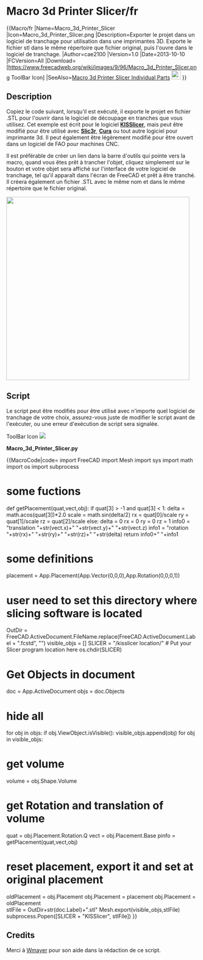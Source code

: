 # Macro 3d Printer Slicer/fr
 {{Macro/fr
|Name=Macro_3d_Printer_Slicer
|Icon=Macro_3d_Printer_Slicer.png
|Description=Exporter le projet dans un logiciel de tranchage pour utilisation dans une imprimantes 3D. Exporte le fichier stl dans le même répertoire que fichier original, puis l'ouvre dans le logiciel de tranchage.
|Author=cae2100
|Version=1.0
|Date=2013-10-10
|FCVersion=All
|Download=[https://www.freecadweb.org/wiki/images/9/96/Macro_3d_Printer_Slicer.png ToolBar Icon]
|SeeAlso=[Macro 3d Printer Slicer Individual Parts](Macro_3d_Printer_Slicer_Individual_Parts/fr.md) <img src="images/Macro_3d_Printer_Slicer_Individual_Parts.svg" width=24px>
}}

## Description

Copiez le code suivant, lorsqu\'il est exécuté, il exporte le projet en fichier .STL pour l\'ouvrir dans le logiciel de découpage en tranches que vous utilisez. Cet exemple est écrit pour le logiciel **[KISSlicer](http://kisslicer.com/)**, mais peut être modifié pour être utilisé avec **[Slic3r](http://slic3r.org/)**, **[Cura](http://wiki.ultimaker.com/Cura)** ou tout autre logiciel pour imprimante 3d. Il peut également être légèrement modifié pour être ouvert dans un logiciel de FAO pour machines CNC.

Il est préférable de créer un lien dans la barre d\'outils qui pointe vers la macro, quand vous êtes prêt à trancher l\'objet, cliquez simplement sur le bouton et votre objet sera affiché sur l\'interface de votre logiciel de tranchage, tel qu\'il apparaît dans l\'écran de FreeCAD et prêt à être tranché. Il créera également un fichier .STL avec le même nom et dans le même répertoire que le fichier original.

<img alt="" src=images/Macro_3d_Printer_Slicer_00.png  style="width:480px;">

## Script

Le script peut être modifiés pour être utilisé avec n\'importe quel logiciel de tranchage de votre choix, assurez-vous juste de modifier le script avant de l\'exécuter, ou une erreur d\'exécution de script sera signalée.

ToolBar Icon ![](images/Macro_3d_Printer_Slicer.png )

**Macro\_3d\_Printer\_Slicer.py**


{{MacroCode|code=
import FreeCAD
import Mesh
import sys
import math
import os
import subprocess
# some fuctions
def getPlacement(quat,vect,obj):
  if quat[3] > -1  and quat[3] < 1:
    delta = math.acos(quat[3])*2.0
    scale = math.sin(delta/2)
    rx = quat[0]/scale
    ry = quat[1]/scale
    rz = quat[2]/scale
  else:
    delta = 0
    rx = 0
    ry = 0
    rz = 1
  info0 = "translation "+str(vect.x)+" "+str(vect.y)+" "+str(vect.z)
  info1 = "rotation "+str(rx)+" "+str(ry)+" "+str(rz)+" "+str(delta)
  return info0+" "+info1
# some definitions
placement = App.Placement(App.Vector(0,0,0),App.Rotation(0,0,0,1))
# user need to set this directory where slicing software is located
OutDir = FreeCAD.ActiveDocument.FileName.replace(FreeCAD.ActiveDocument.Label + ".fcstd", "")
visible_objs = []
SLICER = "/kisslicer location/"                          # Put your Slicer program location here
os.chdir(SLICER)
# Get Objects in document
doc = App.ActiveDocument
objs = doc.Objects
# hide all
for obj in objs:
   if obj.ViewObject.isVisible():
      visible_objs.append(obj)
for obj in visible_objs:
  # get volume
  volume = obj.Shape.Volume
  # get Rotation and translation of volume
  quat = obj.Placement.Rotation.Q
  vect = obj.Placement.Base
  pinfo = getPlacement(quat,vect,obj)
  # reset placement, export it and set at original placement
  oldPlacement = obj.Placement
  obj.Placement = placement
  obj.Placement = oldPlacement   
stlFile = OutDir+str(doc.Label)+".stl"
Mesh.export(visible_objs,stlFile)
subprocess.Popen([SLICER + "KISSlicer", stlFile])
}}

## Credits

Merci à [Wmayer](http://forum.freecadweb.org/viewtopic.php?f=10&t=4686) pour son aide dans la rédaction de ce script. 
